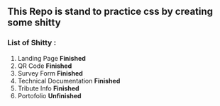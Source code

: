 ## This Repo is stand to practice css by creating some shitty
### List of Shitty : 
1. Landing Page **Finished**
2. QR Code **Finished**
3. Survey Form **Finished**
4. Technical Documentation **Finished**
5. Tribute Info **Finished**
6. Portofolio **Unfinished**
